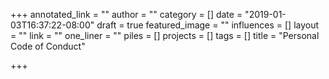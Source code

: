 +++
annotated_link = ""
author = ""
category = []
date = "2019-01-03T16:37:22-08:00"
draft = true
featured_image = ""
influences = []
layout = ""
link = ""
one_liner = ""
piles = []
projects = []
tags = []
title = "Personal Code of Conduct"

+++
